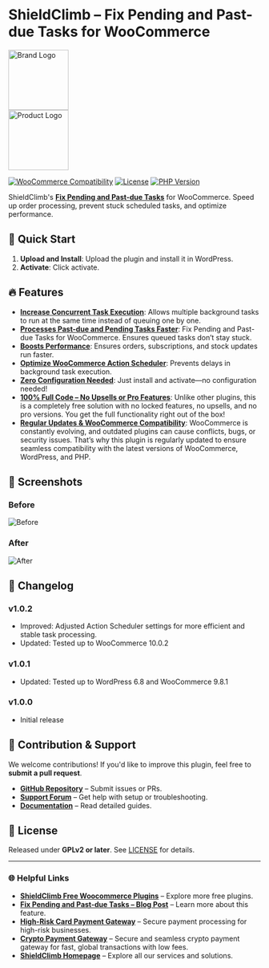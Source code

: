 # ShieldClimb – Fix Pending and Past-due Tasks for WooCommerce

<p align="left">
  <img src="https://shieldclimb.com/wp-content/uploads/2025/03/ShieldClimb-logo-with-name-500x200-1.png" alt="Brand Logo" width="120"><br>
  <img src="https://shieldclimb.com/wp-content/uploads/2025/03/Fix-Pending-and-Past-Due-Tasks-for-WooCommerce.png" alt="Product Logo" width="120">
</p>

[![WooCommerce Compatibility](https://img.shields.io/badge/WooCommerce-5.8+-blue)](https://woocommerce.com/)
[![License](https://img.shields.io/badge/License-GPLv2%2B-blue)](https://www.gnu.org/licenses/old-licenses/gpl-2.0.html)
[![PHP Version](https://img.shields.io/badge/PHP-7.2+-blue)](https://www.php.net/)

ShieldClimb's **[Fix Pending and Past-due Tasks](https://shieldclimb.com/free-woocommerce-plugins/fix-pending-and-past-due-tasks/)** for WooCommerce. Speed up order processing, prevent stuck scheduled tasks, and optimize performance.

## 🚀 Quick Start

1. **Upload and Install**: Upload the plugin and install it in WordPress.
2. **Activate**: Click activate.

## 🔥 Features

- **[Increase Concurrent Task Execution](https://shieldclimb.com/free-woocommerce-plugins/fix-pending-and-past-due-tasks/)**: Allows multiple background tasks to run at the same time instead of queuing one by one.
- **[Processes Past-due and Pending Tasks Faster](https://shieldclimb.com/free-woocommerce-plugins/fix-pending-and-past-due-tasks/)**: Fix Pending and Past-due Tasks for WooCommerce. Ensures queued tasks don’t stay stuck.
- **[Boosts Performance](https://shieldclimb.com/free-woocommerce-plugins/fix-pending-and-past-due-tasks/)**: Ensures orders, subscriptions, and stock updates run faster.
- **[Optimize WooCommerce Action Scheduler](https://shieldclimb.com/free-woocommerce-plugins/fix-pending-and-past-due-tasks/)**: Prevents delays in background task execution.
- **[Zero Configuration Needed](https://shieldclimb.com/free-woocommerce-plugins/fix-pending-and-past-due-tasks/)**: Just install and activate—no configuration needed!
- **[100% Full Code – No Upsells or Pro Features](https://shieldclimb.com/free-woocommerce-plugins/fix-pending-and-past-due-tasks/)**: Unlike other plugins, this is a completely free solution with no locked features, no upsells, and no pro versions. You get the full functionality right out of the box!
- **[Regular Updates & WooCommerce Compatibility](https://shieldclimb.com/free-woocommerce-plugins/fix-pending-and-past-due-tasks/)**: WooCommerce is constantly evolving, and outdated plugins can cause conflicts, bugs, or security issues. That’s why this plugin is regularly updated to ensure seamless compatibility with the latest versions of WooCommerce, WordPress, and PHP.

## 📸 Screenshots

### Before
![Before](https://shieldclimb.com/wp-content/uploads/2025/03/screenshot-1-1.png)

### After
![After](https://shieldclimb.com/wp-content/uploads/2025/03/screenshot-2-1.png)

## 📜 Changelog

### v1.0.2

- Improved: Adjusted Action Scheduler settings for more efficient and stable task processing.
- Updated: Tested up to WooCommerce 10.0.2 

### v1.0.1
- Updated: Tested up to WordPress 6.8 and WooCommerce 9.8.1

### v1.0.0
- Initial release

## 🤝 Contribution & Support

We welcome contributions! If you'd like to improve this plugin, feel free to **submit a pull request**.

- **[GitHub Repository](https://github.com/shieldclimb/fix-pending-and-past-due-tasks/)** – Submit issues or PRs.
- **[Support Forum](https://shieldclimb.com/contact-us/)** – Get help with setup or troubleshooting.
- **[Documentation](https://shieldclimb.com/free-woocommerce-plugins/fix-pending-and-past-due-tasks/)** – Read detailed guides.

## 📜 License

Released under **GPLv2 or later**. See [LICENSE](https://www.gnu.org/licenses/old-licenses/gpl-2.0.html) for details.

---
### 🌐 Helpful Links
- **[ShieldClimb Free Woocommerce Plugins](https://shieldclimb.com/free-woocommerce-plugins/)** – Explore more free plugins.
- **[Fix Pending and Past-due Tasks – Blog Post](https://shieldclimb.com/blog/fix-pending-and-past-due-tasks/)** – Learn more about this feature.
- **[High-Risk Card Payment Gateway](https://shieldclimb.com/high-risk-card-payment-gateway/)** – Secure payment processing for high-risk businesses.
- **[Crypto Payment Gateway](https://shieldclimb.com/crypto-payment-gateway/)** – Secure and seamless crypto payment gateway for fast, global transactions with low fees. 
- **[ShieldClimb Homepage](https://shieldclimb.com/)** – Explore all our services and solutions.